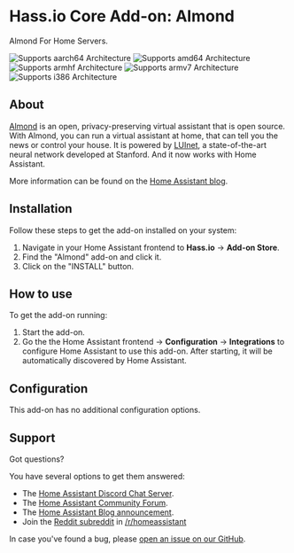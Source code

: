 # Hass.io Core Add-on: Almond

Almond For Home Servers.

![Supports aarch64 Architecture][aarch64-shield] ![Supports amd64 Architecture][amd64-shield] ![Supports armhf Architecture][armhf-shield] ![Supports armv7 Architecture][armv7-shield] ![Supports i386 Architecture][i386-shield]

## About

[Almond][almondhome] is an open, privacy-preserving virtual assistant that is open source. With Almond, you can run a virtual assistant at home, that can tell you the news or control your house. It is powered by [LUInet][luinet], a state-of-the-art neural network developed at Stanford. And it now works with Home Assistant.

More information can be found on the [Home Assistant blog][hablog].

## Installation

Follow these steps to get the add-on installed on your system:

1. Navigate in your Home Assistant frontend to **Hass.io** -> **Add-on Store**.
2. Find the "Almond" add-on and click it.
3. Click on the "INSTALL" button.

## How to use

To get the add-on running:

1. Start the add-on.
2. Go the the Home Assistant frontend -> **Configuration** -> **Integrations**
   to configure Home Assistant to use this add-on. After starting,
   it will be automatically discovered by Home Assistant.

## Configuration

This add-on has no additional configuration options.

## Support

Got questions?

You have several options to get them answered:

- The [Home Assistant Discord Chat Server][discord].
- The [Home Assistant Community Forum][forum].
- The [Home Assistant Blog announcement][hablog].
- Join the [Reddit subreddit][reddit] in [/r/homeassistant][reddit]

In case you've found a bug, please [open an issue on our GitHub][issue].

[aarch64-shield]: https://img.shields.io/badge/aarch64-yes-green.svg
[almondhome]: https://almond.stanford.edu/
[amd64-shield]: https://img.shields.io/badge/amd64-yes-green.svg
[armhf-shield]: https://img.shields.io/badge/armhf-no-red.svg
[armv7-shield]: https://img.shields.io/badge/armv7-yes-green.svg
[discord]: https://discord.gg/c5DvZ4e
[forum]: https://community.home-assistant.io
[hablog]: https://www.home-assistant.io/blog/2019/11/20/privacy-focused-voice-assistant/
[i386-shield]: https://img.shields.io/badge/i386-no-red.svg
[issue]: https://github.com/home-assistant/hassio-addons/issues
[luinet]: https://almond.stanford.edu/doc/genie-intro.md
[reddit]: https://reddit.com/r/homeassistant
[repository]: https://github.com/hassio-addons/repository
